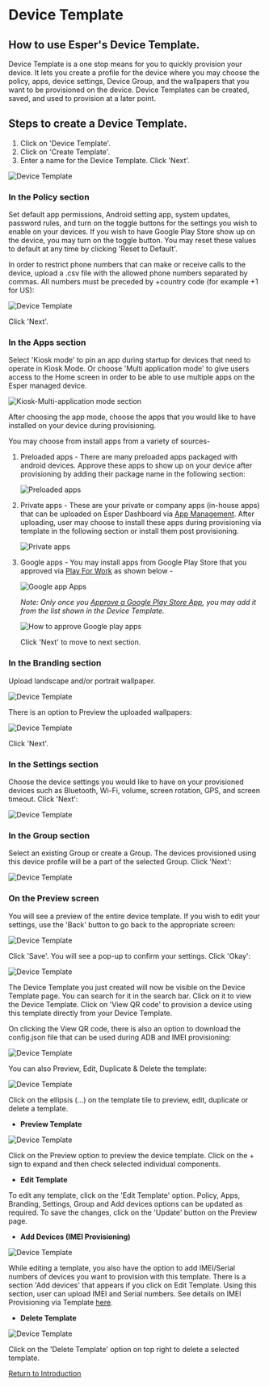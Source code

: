 # Device Template

## How to use Esper's Device Template.

Device Template is a one stop means for you to quickly provision your device. It lets you create a profile for the device where you may choose the policy, apps, device settings, Device Group, and the wallpapers that you want to be provisioned on the device. Device Templates can be created, saved, and used to provision at a later point.

## Steps to create a Device Template.

1.  Click on 'Device Template'.
2.  Click on 'Create Template'.
3.  Enter a name for the Device Template. Click 'Next'.

![Device Template](../../assets/OLD_DASHBOARD/1_DT.png)

### In the Policy section

Set default app permissions, Android setting app, system updates, password rules, and turn on the toggle buttons for the settings you wish to enable on your devices. If you wish to have Google Play Store show up on the device, you may turn on the toggle button. You may reset these values to default at any time by clicking 'Reset to Default'.

In order to restrict phone numbers that can make or receive calls to the device, upload a .csv file with the allowed phone numbers separated by commas. All numbers must be preceded by +country code (for example +1 for US):

![Device Template](../../assets/OLD_DASHBOARD/2_DT.png)

Click 'Next'.

### In the Apps section

Select 'Kiosk mode' to pin an app during startup for devices that need to operate in Kiosk Mode. Or choose 'Multi application mode' to give users access to the Home screen in order to be able to use multiple apps on the Esper managed device.

![Kiosk-Multi-application mode section](../../assets/OLD_DASHBOARD/kioskMultiApplication.png)

After choosing the app mode, choose the apps that you would like to have installed on your device during provisioning.

You may choose from install apps from a variety of sources-

1.  Preloaded apps - There are many preloaded apps packaged with android devices. Approve these apps to show up on your device after provisioning by adding their package name in the following section:

    ![Preloaded apps](../../assets/OLD_DASHBOARD/preloaded-apps-template.png)

2.  Private apps - These are your private or company apps (in-house apps) that can be uploaded on Esper Dashboard via [App Management](../../console.md#apps). After uploading, user may choose to install these apps during provisioning via template in the following section or install them post provisioning.

    ![Private apps](../../assets/OLD_DASHBOARD/private-apps-template.png)

3.  Google apps - You may install apps from Google Play Store that you approved via [Play For Work](../play-work/index.md) as shown below -

    ![Google app Apps](../../assets/OLD_DASHBOARD/googleplay-app-template.png)

    <i> Note: Only once you [Approve a Google Play Store App](how-approve-google-play-store-app/index.md), you may add it from the list shown in the Device Template.</i>

    ![How to approve Google play apps](../../assets/OLD_DASHBOARD/approve-google-apps.png)

    Click 'Next' to move to next section.

### In the Branding section

Upload landscape and/or portrait wallpaper.

![Device Template](../../assets/OLD_DASHBOARD/11_DT.png)

There is an option to Preview the uploaded wallpapers:

![Device Template](../../assets/OLD_DASHBOARD/11.1_DT.png)

Click 'Next'.

### In the Settings section

Choose the device settings you would like to have on your provisioned devices such as Bluetooth, Wi-Fi, volume, screen rotation, GPS, and screen timeout. Click 'Next':

![Device Template](../../assets/OLD_DASHBOARD/12_DT.png)

### In the Group section

Select an existing Group or create a Group. The devices provisioned using this device profile will be a part of the selected Group. Click 'Next':

![Device Template](../../assets/OLD_DASHBOARD/13_DT.png)

### On the Preview screen

You will see a preview of the entire device template. If you wish to edit your settings, use the 'Back' button to go back to the appropriate screen:

![Device Template](../../assets/OLD_DASHBOARD/14_DT.png)

Click 'Save'. You will see a pop-up to confirm your settings. Click 'Okay':

![Device Template](../../assets/OLD_DASHBOARD/15_DT.png)

The Device Template you just created will now be visible on the Device Template page. You can search for it in the search bar. Click on it to view the Device Template. Click on 'View QR code' to provision a device using this template directly from your Device Template.

On clicking the View QR code, there is also an option to download the config.json file that can be used during ADB and IMEI provisioning:

![Device Template](../../assets/OLD_DASHBOARD/19_DT.png)

You can also Preview, Edit, Duplicate & Delete the template:

![Device Template](../images/temp_2.png)

Click on the ellipsis (...) on the template tile to preview, edit, duplicate or delete a template.

- **Preview Template**

![Device Template](../../assets/OLD_DASHBOARD/17_DT.png)

Click on the Preview option to preview the device template. Click on the + sign to expand and then check selected individual components.

- **Edit Template**

To edit any template, click on the 'Edit Template' option. Policy, Apps, Branding, Settings, Group and Add devices options can be updated as required. To save the changes, click on the 'Update' button on the Preview page.

- **Add Devices (IMEI Provisioning)**

![Device Template](../../assets/OLD_DASHBOARD/13.1_DT.png)

While editing a template, you also have the option to add IMEI/Serial numbers of devices you want to provision with this template. There is a section 'Add devices' that appears if you click on Edit Template. Using this section, user can upload IMEI and Serial numbers. See details on IMEI Provisioning via Template [here](../device-template/imei-provisioning-template/index.md).

- **Delete Template**

![Device Template](../../assets/OLD_DASHBOARD/18_DT.png)

Click on the 'Delete Template' option on top right to delete a selected template.

[Return to Introduction](../index.md)
